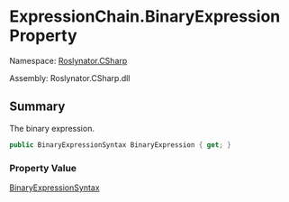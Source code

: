 # ExpressionChain\.BinaryExpression Property

Namespace: [Roslynator.CSharp](../../README.md)

Assembly: Roslynator\.CSharp\.dll

## Summary

The binary expression\.

```csharp
public BinaryExpressionSyntax BinaryExpression { get; }
```

### Property Value

[BinaryExpressionSyntax](https://docs.microsoft.com/en-us/dotnet/api/microsoft.codeanalysis.csharp.syntax.binaryexpressionsyntax)


